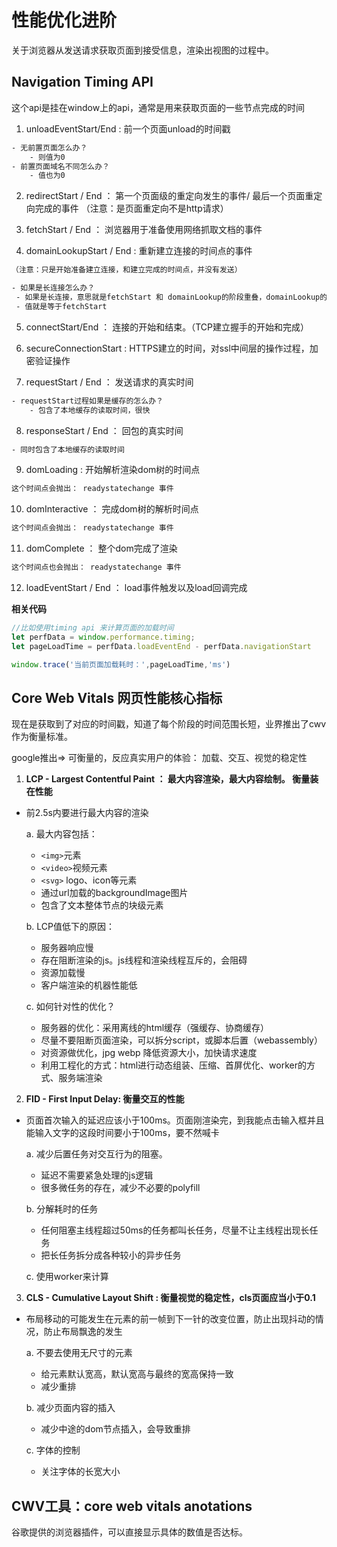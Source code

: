 # 性能优化进阶
关于浏览器从发送请求获取页面到接受信息，渲染出视图的过程中。
## Navigation Timing API
这个api是挂在window上的api，通常是用来获取页面的一些节点完成的时间

1. unloadEventStart/End : 前一个页面unload的时间戳

```txt title='引出问题'
- 无前置页面怎么办？
    - 则值为0
- 前置页面域名不同怎么办？
    - 值也为0
```

2. redirectStart / End ： 第一个页面级的重定向发生的事件/ 最后一个页面重定向完成的事件 （注意：是页面重定向不是http请求）

3. fetchStart / End ： 浏览器用于准备使用网络抓取文档的事件

4. domainLookupStart / End : 重新建立连接的时间点的事件
```txt 
（注意：只是开始准备建立连接，和建立完成的时间点，并没有发送）

- 如果是长连接怎么办？
 - 如果是长连接，意思就是fetchStart 和 domainLookup的阶段重叠，domainLookup的准备阶段就是在fetchStart内
 - 值就是等于fetchStart
```
5. connectStart/End ： 连接的开始和结束。（TCP建立握手的开始和完成）

6. secureConnectionStart : HTTPS建立的时间，对ssl中间层的操作过程，加密验证操作

7. requestStart / End ： 发送请求的真实时间
```txt
- requestStart过程如果是缓存的怎么办？
    - 包含了本地缓存的读取时间，很快
```

8. responseStart / End ： 回包的真实时间
```txt
- 同时包含了本地缓存的读取时间
```

9. domLoading : 开始解析渲染dom树的时间点 
```txt
这个时间点会抛出： readystatechange 事件
```

10. domInteractive ： 完成dom树的解析时间点 
```txt
这个时间点会抛出： readystatechange 事件
```

11. domComplete ： 整个dom完成了渲染 
```txt
这个时间点也会抛出： readystatechange 事件
```

12. loadEventStart / End ： load事件触发以及load回调完成

**相关代码**
```js
//比如使用timing api 来计算页面的加载时间
let perfData = window.performance.timing;
let pageLoadTime = perfData.loadEventEnd - perfData.navigationStart

window.trace('当前页面加载耗时：',pageLoadTime,'ms')
```

## Core Web Vitals 网页性能核心指标

现在是获取到了对应的时间戳，知道了每个阶段的时间范围长短，业界推出了cwv作为衡量标准。

google推出=> 可衡量的，反应真实用户的体验： 加载、交互、视觉的稳定性
 
1. **LCP - Largest Contentful Paint ： 最大内容渲染，最大内容绘制。 衡量装在性能**
 - 前2.5s内要进行最大内容的渲染

    a. 最大内容包括：
     + `<img>`元素
     + `<video>`视频元素
     + `<svg>` logo、icon等元素
     + 通过url加载的backgroundImage图片
     + 包含了文本整体节点的块级元素

    b. LCP值低下的原因：
     + 服务器响应慢
     + 存在阻断渲染的js。js线程和渲染线程互斥的，会阻碍
     + 资源加载慢
     + 客户端渲染的机器性能低

    c. 如何针对性的优化？
     + 服务器的优化：采用离线的html缓存（强缓存、协商缓存）
     + 尽量不要阻断页面渲染，可以拆分script，或脚本后置（webassembly）
     + 对资源做优化，jpg webp 降低资源大小，加快请求速度
     + 利用工程化的方式：html进行动态组装、压缩、首屏优化、worker的方式、服务端渲染

2. **FID - First Input Delay: 衡量交互的性能**
- 页面首次输入的延迟应该小于100ms。页面刚渲染完，到我能点击输入框并且能输入文字的这段时间要小于100ms，要不然喊卡

    a. 减少后置任务对交互行为的阻塞。
    + 延迟不需要紧急处理的js逻辑
    + 很多微任务的存在，减少不必要的polyfill
    
    b. 分解耗时的任务
    + 任何阻塞主线程超过50ms的任务都叫长任务，尽量不让主线程出现长任务
    + 把长任务拆分成各种较小的异步任务
    
    c. 使用worker来计算

3. **CLS - Cumulative Layout Shift : 衡量视觉的稳定性，cls页面应当小于0.1**
+ 布局移动的可能发生在元素的前一帧到下一针的改变位置，防止出现抖动的情况，防止布局飘逸的发生

    a. 不要去使用无尺寸的元素
    + 给元素默认宽高，默认宽高与最终的宽高保持一致
    + 减少重排

    b. 减少页面内容的插入
    + 减少中途的dom节点插入，会导致重排

    c. 字体的控制
    + 关注字体的长宽大小


## CWV工具：core web vitals anotations 

谷歌提供的浏览器插件，可以直接显示具体的数值是否达标。

